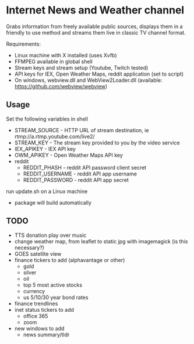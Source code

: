 # Internet News and Weather channel #

Grabs information from freely available public sources, displays them in a friendly to use method and streams them live in classic TV channel format.

Requirements:
* Linux machine with X installed (uses Xvfb)
* FFMPEG available in global shell
* Stream keys and stream setup (Youtube, Twitch tested)
* API keys for IEX, Open Weather Maps, reddit application (set to script)
* On windows, webview.dll and WebView2Loader.dll (available: https://github.com/webview/webview)

## Usage
Set the following variables in shell
* STREAM_SOURCE - HTTP URL of stream destination, ie rtmp://a.rtmp.youtube.com/live2/
* STREAM_KEY - The stream key provided to you by the video service
* IEX_APIKEY - IEX API key
* OWM_APIKEY - Open Weather Maps API key
* reddit
    * REDDIT_PHASH - reddit API password client secret
    * REDDIT_USERNAME - reddit API app username
    * REDDIT_PASSWORD - reddit API app secret

run update.sh on a Linux machine
* package will build automatically

## TODO
* TTS donation play over music
* change weather map, from leaflet to static jpg with imagemagick (is this necessary?)
* GOES satellite view
* finance tickers to add (alphavantage or other)
    * gold
    * silver
    * oil
    * top 5 most active stocks
    * currency
    * us 5/10/30 year bond rates
* finance trendlines
* inet status tickers to add
    * office 365
    * zoom
* new windows to add
    * news summary/tldr
